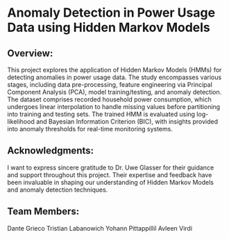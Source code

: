 # Anomaly Detection in Power Usage Data using Hidden Markov Models

## Overview:
This project explores the application of Hidden Markov Models (HMMs) for detecting anomalies in power usage data. The study encompasses various stages, including data pre-processing, feature engineering via Principal Component Analysis (PCA), model training/testing, and anomaly detection. The dataset comprises recorded household power consumption, which undergoes linear interpolation to handle missing values before partitioning into training and testing sets. The trained HMM is evaluated using log-likelihood and Bayesian Information Criterion (BIC), with insights provided into anomaly thresholds for real-time monitoring systems.

## Acknowledgments:
I want to express sincere gratitude to Dr. Uwe Glasser for their guidance and support throughout this project. Their expertise and feedback have been invaluable in shaping our understanding of Hidden Markov Models and anomaly detection techniques.

## Team Members:
Dante Grieco
Tristian Labanowich
Yohann Pittappillil
Avleen Virdi
